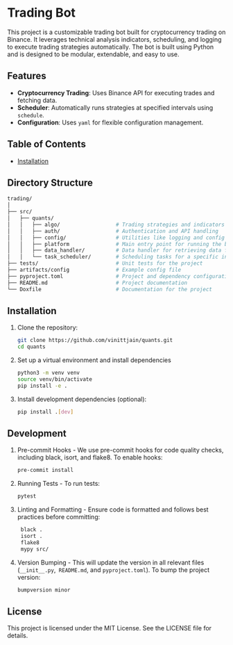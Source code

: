 # Trading Bot

This project is a customizable trading bot built for cryptocurrency trading on Binance. It leverages technical analysis indicators, scheduling, and logging to execute trading strategies automatically. The bot is built using Python and is designed to be modular, extendable, and easy to use.

## Features

- **Cryptocurrency Trading**: Uses Binance API for executing trades and fetching data.
- **Scheduler**: Automatically runs strategies at specified intervals using `schedule`.
- **Configuration**: Uses `yaml` for flexible configuration management.

## Table of Contents
- [Installation](#installation)


## Directory Structure

```bash
trading/
│
├── src/
│   ├── quants/
│   │   ├── algo/                  # Trading strategies and indicators
│   │   ├── auth/                  # Authentication and API handling
│   │   ├── config/                # Utilities like logging and config handling
│   │   ├── platform               # Main entry point for running the bot
│   │   ├── data_handler/          # Data handler for retrieving data from a exchange
│   │   └── task_scheduler/        # Scheduling tasks for a specific interval
├── tests/                         # Unit tests for the project
├── artifacts/config               # Example config file
├── pyproject.toml                 # Project and dependency configuration
├── README.md                      # Project documentation
└── Doxfile                        # Documentation for the project
```


## Installation

1. Clone the repository:
   ```bash
   git clone https://github.com/vinittjain/quants.git
   cd quants
   ```
2. Set up a virtual environment and install dependencies
    ```bash
    python3 -m venv venv
    source venv/bin/activate
    pip install -e .
    ```
3. Install development dependencies (optional):
    ```bash
    pip install .[dev]
    ```


## Development

1. Pre-commit Hooks - We use pre-commit hooks for code quality checks, including black, isort, and flake8. To enable hooks:
    ```bash
    pre-commit install
    ```
2. Running Tests - To run tests:
   ```bash
   pytest
   ```

3. Linting and Formatting - Ensure code is formatted and follows best practices before committing:
   ```bash
    black .
    isort .
    flake8
    mypy src/
    ```

4. Version Bumping - This will update the version in all relevant files (```__init__.py```,``` README.md```, and ```pyproject.toml```). To bump the project version:
   ```bash
   bumpversion minor
    ```


## License
This project is licensed under the MIT License. See the LICENSE file for details.

